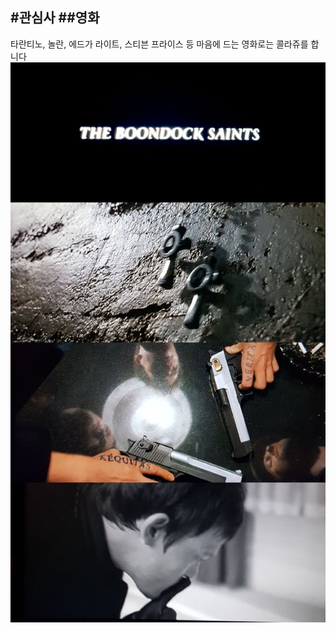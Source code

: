 #관심사
##영화
---
타란티노, 놀란, 에드가 라이트, 스티븐 프라이스 등
마음에 드는 영화로는 콜라쥬를 합니다
![분닥세인트](/assets/images/20210211_223702.jpg)
